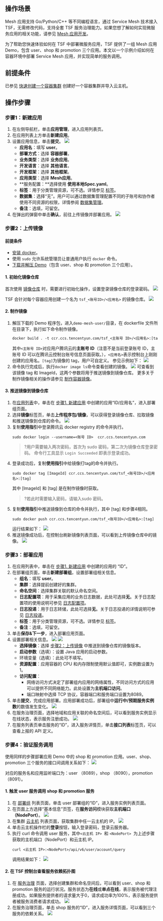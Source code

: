 ## 操作场景

Mesh 应用支持 Go/Python/C++ 等不同编程语言，通过 Service Mesh 技术接入 TSF，无需修改代码，支持全套 TSF 服务治理能力。如果您想了解如何实现微服务应用的相关功能，请参见 [Mesh 应用开发](#building)。

为了帮助您快速体验如何在 TSF 中部署微服务应用，TSF 提供了一组 Mesh 应用 Demo，包含 user、shop 和 promotion 三个应用。本文以一个示例介绍如何在容器环境中部署 Service Mesh 应用，并实现简单的服务调用。



## 前提条件

已参见 [快速创建一个容器集群](https://cloud.tencent.com/document/product/649/55505) 创建好一个容器集群并导入云主机。


[](id:building)
## 操作步骤

[](id:step1)
### 步骤1：新建应用

1. 在左侧导航栏，单击**应用管理**，进入应用列表页。
2. 在应用列表上方单击**新建应用**。
3. 设置应用信息，单击**提交**。
   ![](https://qcloudimg.tencent-cloud.cn/raw/8944525b1b3eec0a85630d055dc4e31d.png)
   - **应用名**：填写 **user**。
   - **部署方式**：选择 **容器部署**。
   - **业务类型**：选择 **业务应用**。
   - **开发语言**：选择 **其他语言**。
   - **开发框架**：选择 **其他框架**。
   - **应用类型**：选择 **Mesh应用**。
   - **服务配置：**选择使用 **使用本地Spec.yaml**。
   - **标签**：用于分类管理资源，可不选。详情参见 [标签](https://cloud.tencent.com/document/product/649/53869)。
   - **数据集**：选择“无”。用户可以通过数据集管理配置不同的子账号和协作者使用不同资源的权限，详情参阅 [数据集管理](https://cloud.tencent.com/document/product/649/38326)。
   - **备注**：选填，可留空。
4. 在弹出的弹窗中单击**确认**，前往上传镜像并部署应用。
   ![](https://main.qcloudimg.com/raw/761b87560d72e3a9e4b00a0d3b05a3b3.png)



[](id:step2)
### 步骤2：上传镜像

#### 前提条件

- [安装 docker](https://www.docker.com/products/docker-desktop)。
- 使用 `sudo` 允许系统管理员让普通用户执行 `docker` 命令。
- [下载并解压 Demo](https://main.qcloudimg.com/raw/b4a0a86d3eb11bcee368b3eccf6e3052/tsf_python_docker_demo-1225.tar.gz)（包含 user、shop 和 promotion 三个应用）。



#### 1. 初始化镜像仓库

首次使用 [镜像仓库](https://console.cloud.tencent.com/tsf/image) 时，需要进行初始化操作，设置登录镜像仓库的登录密码。
![](https://main.qcloudimg.com/raw/464e16a2db8c976784a226aa031b1c56.png)

TSF 会针对每个容器应用创建一个名为 `tsf_<账号ID>/<应用名>` 的镜像仓库。
![](https://qcloudimg.tencent-cloud.cn/raw/44244ad9524cc86d0ac97c21c0f666d4.png)

#### 2. 制作镜像

1. 解压下载的 Demo 程序包，进入`demo-mesh-user/`目录，在 dockerfile 文件所在目录下，执行如下命令制作镜像。
   ```dockerfile
   docker build . -t ccr.ccs.tencentyun.com/tsf_<主账号 ID>/<应用名>:[tag]
   ```
   其中`<主账号 ID>`对应用户腾讯云的**主账号 ID**（注意不是当前登录账号 ID，主账号 ID 可以在腾讯云控制台账号信息页面获取。），`<应用名>`表示控制台上刚刚创建的应用名。`[tag]`为镜像的 tag，用户可自定义。
   参见示例如下：
![](https://qcloudimg.tencent-cloud.cn/raw/d83e710fe3a81515fdc0c26a8911e9a8.png)
2. 命令执行完成后，执行`docker image ls`命令查看创建的镜像。
![](https://qcloudimg.tencent-cloud.cn/raw/5b1ac6663dfe313457f08505ca41d20f.png)
   可查看到该镜像 tag 和 ImageId，这两个参数将用于推送镜像到镜像仓库。
更多关于制作镜像相关的操作请参见 [制作容器镜像](https://cloud.tencent.com/document/product/649/17007)。

#### 3. 推送镜像到镜像仓库

1. 在[应用列表](https://console.cloud.tencent.com/tsf/app)中，单击在 [步骤1. 新建应用](#step1) 中创建的应用“ID/应用名”，进入部署组页面。
2. 选择**镜像**标签页，单击**上传程序包/镜像**，可以获得登录镜像仓库、拉取镜像和推送镜像到仓库的命令。
  ![](https://qcloudimg.tencent-cloud.cn/raw/57416809cf15c4220511e4567e2aac61.png)
3. 复制**使用指引**中登录腾讯云 docker registry 的命令并执行。
   ```
   sudo docker login --username=<账号 ID>  ccr.ccs.tencentyun.com
   ```
   >?用户需要输入两次密码，首次为 sudo 密码，第二次为镜像仓库登录密码。
   命令行工具显示 `Login Succeeded` 即表示登录成功。
4. 登录成功后，复制**使用指引**中给镜像打tag的命令并执行。
   ```
   sudo docker tag [ImageId] ccr.ccs.tencentyun.com/tsf_<账号ID>/<应用名>:[tag]
   ```
   其中 [ImageId] 和 [tag] 是在制作镜像时获取。
   >?若此时需要输入密码，请输入sudo 密码。
5. 复制**使用指引**中推送镜像到仓库的命令并执行，其中 [tag] 和步骤4相同。
   ```
   sudo docker push ccr.ccs.tencentyun.com/tsf_<账号ID>/<应用名>:[tag] 
   ```
   运行结果如下：
![](https://qcloudimg.tencent-cloud.cn/raw/b01b6df9550819ffd2f19c48bddb98b7.png)
6. 推送镜像成功后，在控制台刷新镜像列表页面，可以看到上传镜像仓库中的镜像。
   ![](https://qcloudimg.tencent-cloud.cn/raw/a636cdb35ca67866e2c23c8c472af44c.png)

### 步骤3：部署应用

1. 在应用列表中，单击在 [步骤1. 新建应用](#step1) 中创建的应用的 “ID”。
2. 在部署组页面，单击**新建部署组**，设置部署组相关信息。
   - **组名**：填写 **user**。
   - **集群**：选择提前创建好的集群。
   - **命名空间**：选择集群关联的默认命名空间。
   - **日志配置项**：用于采集应用的业务日志数据，此处可选择**无**。关于日志配置项的使用说明可参见 [日志配置项](https://cloud.tencent.com/document/product/649/13697)。
   - **日志投递**：用于日志转储，此处可选择**无**。关于日志投递的详情说明可参见 [日志投递](https://cloud.tencent.com/document/product/649/43510)。
   - **标签**：用于分类管理资源，可不选。详情参见 [标签](https://cloud.tencent.com/document/product/649/53869)。
   - **备注**：选填，可留空。
3. 单击**保存&下一步**，进入部署应用页面。
4. 设置部署相关信息。
![](https://qcloudimg.tencent-cloud.cn/raw/b016247838c8b956b2fc6d5e5bb07457.png)
   ![](https://qcloudimg.tencent-cloud.cn/raw/963d9d8478d55def1f45fd7734c7d44f.png)
   - **选择镜像**：选择 [步骤2：上传镜像](#step2) 中推送到镜像仓库的镜像版本。
   - **启动参数**（选填）：设置 Java 应用的启动参数。
   - 环境变量（选填）：此处可不填写。
   - **资源配置**：应用容器的 CPU 和内存限制使用默认值即可，实例数设置为1。
   - **访问配置**： 
     - 网络访问方式决定了部署组内应用的网络属性，不同访问方式的应用可以提供不同网络能力。此处设置为**主机端口访问**。
     - 端口映射中选择 TCP 协议，容器端口和服务端口设置为8089。
5. 单击**提交**，完成应用部署。应用部署成功后，部署组中**运行中/预期服务实例数**的数值发生变化。
![](https://qcloudimg.tencent-cloud.cn/raw/053bc414c5377dc57a49e65289c78408.png)
6. 在服务治理页面，选择地域和应用关联的命名空间后，可以看到服务实例显示在线状态，表示服务注册成功。
![](https://qcloudimg.tencent-cloud.cn/raw/87d60f78b7713b575199832468bea86c.png)
7. 在服务列表页单击服务的“ID”，进入服务详情页，单击**接口列表**标签页，可以查看上报的 API 定义。



### 步骤4：验证服务调用

使用同样的步骤部署应用 Demo 中的 shop 和 promotion 应用。user、shop、promotion 三个服务的接口间调用关系如下：
![](https://main.qcloudimg.com/raw/4b4cfb3f587dcca35f975db0c924542a.png)

对应的服务名和应用监听端口为：user （8089），shop （8090），promotion （8091）。

#### 1. 触发 user 服务调用 shop 和 promotion 服务 
1. 在 [部署组](https://console.cloud.tencent.com/tsf/group) 列表页面，单击 user 部署组的“ID”，进入服务实例列表页面。
2. 在页面上方选择“基本信息”页签，在**服务访问**模块获取**主机端口（NodePort）**。
   ![](https://qcloudimg.tencent-cloud.cn/raw/f676f66378ef9f888f23de6ebb9e6500.png)
3. 在集群 [云主机](https://console.cloud.tencent.com/tsf/cluster-detai) 列表页面，获取集群中任一云主机的 IP。
![](https://qcloudimg.tencent-cloud.cn/raw/81c3f5e7c1dd47596c6c168d4cea0cc7.png)
4. 单击云主机操作栏的**登录**按钮，输入登录密码，登录云服务器。
5. 执行 curl 命令调用 user 服务，其中`<云主机 IP> `和 `<NodePort> `为上述步骤获取的主机端口（NodePort）和云主机 IP。
   ```
   curl <云主机 IP>:<NodePort>/api/v6/user/account/query
   ```
   调用结果如下：
   ![](https://qcloudimg.tencent-cloud.cn/raw/9222eb6578d2cc6a262fe744d0507f28.png)

   



#### 2. 在 TSF 控制台查看服务依赖拓扑图

1. 在 [服务治理](https://console.cloud.tencent.com/tsf/service) 页面，选择创建集群和命名空间后，可以看到 user、shop 和 promotion 服务的运行状况。服务状态为**在线**或**单点在线**，表示服务被代理注册成功。如果服务提供者的请求量大于0，请求成功率为100%，表示服务提供者被服务消费者请求成功。
![](https://qcloudimg.tencent-cloud.cn/raw/ea108ded4d9249876374d817a99b2ad8.png)
2. 在服务治理页面，单击 shop 服务的“ID”，进入服务详情页面，可以看到三个服务的依赖关系。
   ![](https://qcloudimg.tencent-cloud.cn/raw/d1c6821c4658746c527ea469d01f1c8a.png)

   
